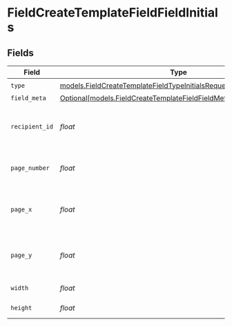 # FieldCreateTemplateFieldFieldInitials


## Fields

| Field                                                                                                                                      | Type                                                                                                                                       | Required                                                                                                                                   | Description                                                                                                                                |
| ------------------------------------------------------------------------------------------------------------------------------------------ | ------------------------------------------------------------------------------------------------------------------------------------------ | ------------------------------------------------------------------------------------------------------------------------------------------ | ------------------------------------------------------------------------------------------------------------------------------------------ |
| `type`                                                                                                                                     | [models.FieldCreateTemplateFieldTypeInitialsRequestBody1](../models/fieldcreatetemplatefieldtypeinitialsrequestbody1.md)                   | :heavy_check_mark:                                                                                                                         | N/A                                                                                                                                        |
| `field_meta`                                                                                                                               | [Optional[models.FieldCreateTemplateFieldFieldMetaInitialsRequestBody]](../models/fieldcreatetemplatefieldfieldmetainitialsrequestbody.md) | :heavy_minus_sign:                                                                                                                         | N/A                                                                                                                                        |
| `recipient_id`                                                                                                                             | *float*                                                                                                                                    | :heavy_check_mark:                                                                                                                         | The ID of the recipient to create the field for.                                                                                           |
| `page_number`                                                                                                                              | *float*                                                                                                                                    | :heavy_check_mark:                                                                                                                         | The page number the field will be on.                                                                                                      |
| `page_x`                                                                                                                                   | *float*                                                                                                                                    | :heavy_check_mark:                                                                                                                         | The X coordinate of where the field will be placed.                                                                                        |
| `page_y`                                                                                                                                   | *float*                                                                                                                                    | :heavy_check_mark:                                                                                                                         | The Y coordinate of where the field will be placed.                                                                                        |
| `width`                                                                                                                                    | *float*                                                                                                                                    | :heavy_check_mark:                                                                                                                         | The width of the field.                                                                                                                    |
| `height`                                                                                                                                   | *float*                                                                                                                                    | :heavy_check_mark:                                                                                                                         | The height of the field.                                                                                                                   |